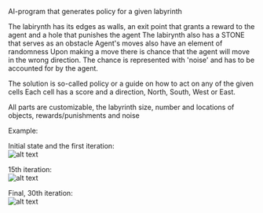AI-program that generates policy for a given labyrinth

The labirynth has its edges as walls, an exit point that grants a reward to the agent and a hole that punishes the agent
The labirynth also has a STONE that serves as an obstacle
Agent's moves also have an element of randomness
Upon making a move there is chance that the agent will move in the wrong direction. The chance is represented with 'noise' and has to be accounted for by the agent.

The solution is so-called policy or a guide on how to act on any of the given cells
Each cell has a score and a direction, North, South, West or East.

All parts are customizable, the labyrinth size, number and locations of objects, rewards/punishments and noise

Example:

Initial state and the first iteration:  
![alt text](https://github.com/LuckyKot/Markov_Decision_Process/blob/c3c97981dc83a7567388f26b3630f46e75a7b6fe/example1.png)

15th iteration:  
![alt text](https://github.com/LuckyKot/Markov_Decision_Process/blob/c3c97981dc83a7567388f26b3630f46e75a7b6fe/example2.png)

Final, 30th iteration:  
![alt text](https://github.com/LuckyKot/Markov_Decision_Process/blob/c3c97981dc83a7567388f26b3630f46e75a7b6fe/example3.png)

